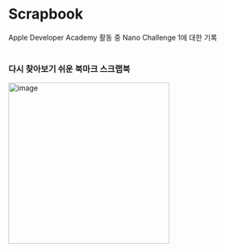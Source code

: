 # Scrapbook
Apple Developer Academy 활동 중 Nano Challenge 1에 대한 기록
<br/><br/>

### 다시 찾아보기 쉬운 북마크 스크랩북
<img width="319" alt="image" src="https://user-images.githubusercontent.com/29690062/175466604-a62298fe-ab86-40f3-b84d-0f27e2cbf9e0.png">
